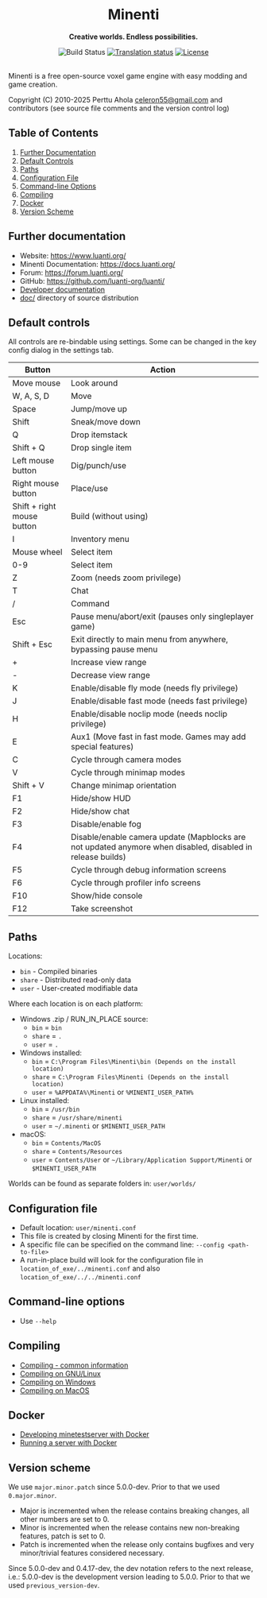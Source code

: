 <div align="center">
    <h1>Minenti</h1>
    <p><strong>Creative worlds. Endless possibilities.</strong></p>
    <img src="https://github.com/luanti-org/luanti/workflows/build/badge.svg" alt="Build Status">
    <a href="https://hosted.weblate.org/engage/minetest/?utm_source=widget"><img src="https://hosted.weblate.org/widgets/minetest/-/svg-badge.svg" alt="Translation status"></a>
    <a href="https://www.gnu.org/licenses/old-licenses/lgpl-2.1.en.html"><img src="https://img.shields.io/badge/license-LGPLv2.1%2B-blue.svg" alt="License"></a>
</div>
<br>

Minenti is a free open-source voxel game engine with easy modding and game creation.

Copyright (C) 2010-2025 Perttu Ahola <celeron55@gmail.com>
and contributors (see source file comments and the version control log)

Table of Contents
------------------

1. [Further Documentation](#further-documentation)
2. [Default Controls](#default-controls)
3. [Paths](#paths)
4. [Configuration File](#configuration-file)
5. [Command-line Options](#command-line-options)
6. [Compiling](#compiling)
7. [Docker](#docker)
8. [Version Scheme](#version-scheme)


Further documentation
----------------------
- Website: https://www.luanti.org/
- Minenti Documentation: https://docs.luanti.org/
- Forum: https://forum.luanti.org/
- GitHub: https://github.com/luanti-org/luanti/
- [Developer documentation](doc/developing/)
- [doc/](doc/) directory of source distribution

Default controls
----------------
All controls are re-bindable using settings.
Some can be changed in the key config dialog in the settings tab.

| Button                        | Action                                                         |
|-------------------------------|----------------------------------------------------------------|
| Move mouse                    | Look around                                                    |
| W, A, S, D                    | Move                                                           |
| Space                         | Jump/move up                                                   |
| Shift                         | Sneak/move down                                                |
| Q                             | Drop itemstack                                                 |
| Shift + Q                     | Drop single item                                               |
| Left mouse button             | Dig/punch/use                                                  |
| Right mouse button            | Place/use                                                      |
| Shift + right mouse button    | Build (without using)                                          |
| I                             | Inventory menu                                                 |
| Mouse wheel                   | Select item                                                    |
| 0-9                           | Select item                                                    |
| Z                             | Zoom (needs zoom privilege)                                    |
| T                             | Chat                                                           |
| /                             | Command                                                        |
| Esc                           | Pause menu/abort/exit (pauses only singleplayer game)          |
| Shift + Esc                   | Exit directly to main menu from anywhere, bypassing pause menu |
| +                             | Increase view range                                            |
| -                             | Decrease view range                                            |
| K                             | Enable/disable fly mode (needs fly privilege)                  |
| J                             | Enable/disable fast mode (needs fast privilege)                |
| H                             | Enable/disable noclip mode (needs noclip privilege)            |
| E                             | Aux1 (Move fast in fast mode. Games may add special features)  |
| C                             | Cycle through camera modes                                     |
| V                             | Cycle through minimap modes                                    |
| Shift + V                     | Change minimap orientation                                     |
| F1                            | Hide/show HUD                                                  |
| F2                            | Hide/show chat                                                 |
| F3                            | Disable/enable fog                                             |
| F4                            | Disable/enable camera update (Mapblocks are not updated anymore when disabled, disabled in release builds)  |
| F5                            | Cycle through debug information screens                        |
| F6                            | Cycle through profiler info screens                            |
| F10                           | Show/hide console                                              |
| F12                           | Take screenshot                                                |

Paths
-----
Locations:

* `bin`   - Compiled binaries
* `share` - Distributed read-only data
* `user`  - User-created modifiable data

Where each location is on each platform:

* Windows .zip / RUN_IN_PLACE source:
    * `bin`   = `bin`
    * `share` = `.`
    * `user`  = `.`
* Windows installed:
    * `bin`   = `C:\Program Files\Minenti\bin (Depends on the install location)`
    * `share` = `C:\Program Files\Minenti (Depends on the install location)`
    * `user`  = `%APPDATA%\Minenti` or `%MINENTI_USER_PATH%`
* Linux installed:
    * `bin`   = `/usr/bin`
    * `share` = `/usr/share/minenti`
    * `user`  = `~/.minenti` or `$MINENTI_USER_PATH`
* macOS:
    * `bin`   = `Contents/MacOS`
    * `share` = `Contents/Resources`
    * `user`  = `Contents/User` or `~/Library/Application Support/Minenti` or `$MINENTI_USER_PATH`

Worlds can be found as separate folders in: `user/worlds/`

Configuration file
------------------
- Default location:
    `user/minenti.conf`
- This file is created by closing Minenti for the first time.
- A specific file can be specified on the command line:
    `--config <path-to-file>`
- A run-in-place build will look for the configuration file in
    `location_of_exe/../minenti.conf` and also `location_of_exe/../../minenti.conf`

Command-line options
--------------------
- Use `--help`

Compiling
---------

- [Compiling - common information](doc/compiling/README.md)
- [Compiling on GNU/Linux](doc/compiling/linux.md)
- [Compiling on Windows](doc/compiling/windows.md)
- [Compiling on MacOS](doc/compiling/macos.md)

Docker
------

- [Developing minetestserver with Docker](doc/developing/docker.md)
- [Running a server with Docker](doc/docker_server.md)

Version scheme
--------------
We use `major.minor.patch` since 5.0.0-dev. Prior to that we used `0.major.minor`.

- Major is incremented when the release contains breaking changes, all other
numbers are set to 0.
- Minor is incremented when the release contains new non-breaking features,
patch is set to 0.
- Patch is incremented when the release only contains bugfixes and very
minor/trivial features considered necessary.

Since 5.0.0-dev and 0.4.17-dev, the dev notation refers to the next release,
i.e.: 5.0.0-dev is the development version leading to 5.0.0.
Prior to that we used `previous_version-dev`.
